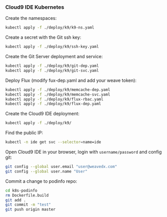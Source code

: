 ### Cloud9 IDE Kubernetes

Create the namespaces:

```bash
kubectl apply -f ./deploy/k9/k9-ns.yaml
```

Create a secret with the Git ssh key:

```bash
kubectl apply -f ./deploy/k9/ssh-key.yaml
```

Create the Git Server deployment and service:

```bash
kubectl apply -f ./deploy/k9/git-dep.yaml
kubectl apply -f ./deploy/k9/git-svc.yaml
```

Deploy Flux (modify fux-dep.yaml and add your weave token):

```bash
kubectl apply -f ./deploy/k9/memcache-dep.yaml
kubectl apply -f ./deploy/k9/memcache-svc.yaml
kubectl apply -f ./deploy/k9/flux-rbac.yaml
kubectl apply -f ./deploy/k9/flux-dep.yaml
```

Create the Cloud9 IDE deployment:

```bash
kubectl apply -f ./deploy/k9/
```

Find the public IP:

```bash
kubectl -n ide get svc --selector=name=ide
```

Open Cloud9 IDE in your browser, login with `username/password` and config git:

```bash
git config --global user.email "user@weavedx.com" 
git config --global user.name "User"
```

Commit a change to podinfo repo:

```bash
cd k8s-podinfo
rm Dockerfile.build
git add .
git commit -m "test"
git push origin master
```


